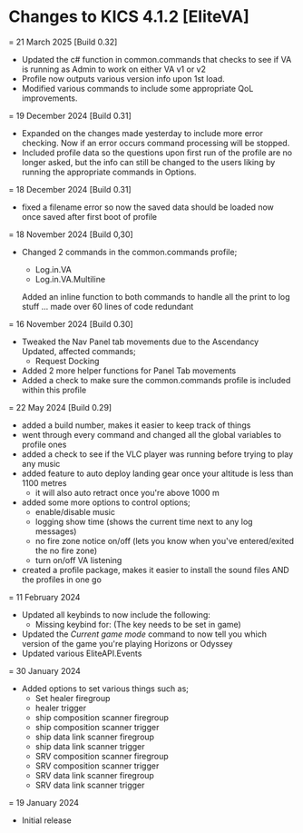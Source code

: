 # Changes to KICS 4.1.2 [EliteVA]

= 21 March 2025 [Build 0.32]
- Updated the c# function in common.commands that checks to see if VA is running as Admin to work on either VA v1 or v2
- Profile now outputs various version info upon 1st load.
- Modified various commands to include some appropriate QoL improvements.

= 19 December 2024 [Build 0.31]
- Expanded on the changes made yesterday to include more error checking. Now if an error occurs command processing will be stopped.
- Included profile data so the questions upon first run of the profile are no longer asked, but the info can still be changed to the users liking by running the appropriate commands in Options.

= 18 December 2024 [Build 0.31]
- fixed a filename error so now the saved data should be loaded now once saved after first boot of profile

= 18 November 2024 [Build 0,30]
- Changed 2 commands in the common.commands profile;
	- Log.in.VA
	- Log.in.VA.Multiline
	
	Added an inline function to both commands to handle all the print to log stuff ... made over 60 lines of code redundant

= 16 November 2024 [Build 0.30]
- Tweaked the Nav Panel tab movements due to the Ascendancy Updated, affected commands;
	- Request Docking
- Added 2 more helper functions for Panel Tab movements
- Added a check to make sure the common.commands profile is included within this profile

= 22 May 2024 [Build 0.29]
- added a build number, makes it easier to keep track of things
- went through every command and changed all the global variables to profile ones
- added a check to see if the VLC player was running before trying to play any music
- added feature to auto deploy landing gear once your altitude is less than 1100 metres
	- it will also auto retract once you're above 1000 m
- added some more options to control options;
	- enable/disable music
	- logging show time (shows the current time next to any log messages)
	- no fire zone notice on/off (lets you know when you've entered/exited the no fire zone)
	- turn on/off VA listening
- created a profile package, makes it easier to install the sound files AND the profiles in one go

= 11 February 2024
- Updated all keybinds to now include the following:
	- Missing keybind for: (The key needs to be set in game)
- Updated the *Current game mode* command to now tell you which version of the game you're playing Horizons or Odyssey
- Updated various EliteAPI.Events

= 30 January 2024
- Added options to set various things such as;
	- Set healer firegroup
	- healer trigger
	- ship composition scanner firegroup
	- ship composition scanner trigger
	- ship data link scanner firegroup
	- ship data link scanner trigger
	- SRV composition scanner firegroup
	- SRV composition scanner trigger
	- SRV data link scanner firegroup
	- SRV data link scanner trigger

= 19 January 2024
- Initial release